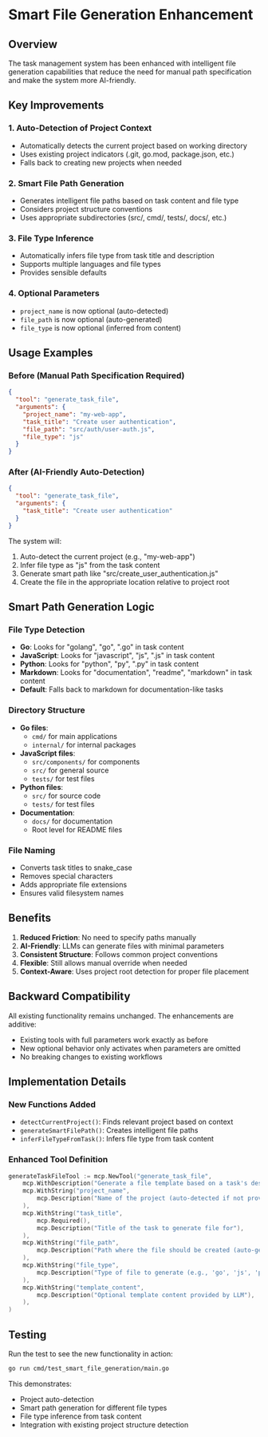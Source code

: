 # Smart File Generation Enhancement

## Overview

The task management system has been enhanced with intelligent file generation capabilities that reduce the need for manual path specification and make the system more AI-friendly.

## Key Improvements

### 1. **Auto-Detection of Project Context**
- Automatically detects the current project based on working directory
- Uses existing project indicators (.git, go.mod, package.json, etc.)
- Falls back to creating new projects when needed

### 2. **Smart File Path Generation**
- Generates intelligent file paths based on task content and file type
- Considers project structure conventions
- Uses appropriate subdirectories (src/, cmd/, tests/, docs/, etc.)

### 3. **File Type Inference**
- Automatically infers file type from task title and description
- Supports multiple languages and file types
- Provides sensible defaults

### 4. **Optional Parameters**
- `project_name` is now optional (auto-detected)
- `file_path` is now optional (auto-generated)
- `file_type` is now optional (inferred from content)

## Usage Examples

### Before (Manual Path Specification Required)
```json
{
  "tool": "generate_task_file",
  "arguments": {
    "project_name": "my-web-app",
    "task_title": "Create user authentication",
    "file_path": "src/auth/user-auth.js",
    "file_type": "js"
  }
}
```

### After (AI-Friendly Auto-Detection)
```json
{
  "tool": "generate_task_file",
  "arguments": {
    "task_title": "Create user authentication"
  }
}
```

The system will:
1. Auto-detect the current project (e.g., "my-web-app")
2. Infer file type as "js" from the task content
3. Generate smart path like "src/create_user_authentication.js"
4. Create the file in the appropriate location relative to project root

## Smart Path Generation Logic

### File Type Detection
- **Go**: Looks for "golang", "go", ".go" in task content
- **JavaScript**: Looks for "javascript", "js", ".js" in task content
- **Python**: Looks for "python", "py", ".py" in task content
- **Markdown**: Looks for "documentation", "readme", "markdown" in task content
- **Default**: Falls back to markdown for documentation-like tasks

### Directory Structure
- **Go files**: 
  - `cmd/` for main applications
  - `internal/` for internal packages
- **JavaScript files**:
  - `src/components/` for components
  - `src/` for general source
  - `tests/` for test files
- **Python files**:
  - `src/` for source code
  - `tests/` for test files
- **Documentation**:
  - `docs/` for documentation
  - Root level for README files

### File Naming
- Converts task titles to snake_case
- Removes special characters
- Adds appropriate file extensions
- Ensures valid filesystem names

## Benefits

1. **Reduced Friction**: No need to specify paths manually
2. **AI-Friendly**: LLMs can generate files with minimal parameters
3. **Consistent Structure**: Follows common project conventions
4. **Flexible**: Still allows manual override when needed
5. **Context-Aware**: Uses project root detection for proper file placement

## Backward Compatibility

All existing functionality remains unchanged. The enhancements are additive:
- Existing tools with full parameters work exactly as before
- New optional behavior only activates when parameters are omitted
- No breaking changes to existing workflows

## Implementation Details

### New Functions Added
- `detectCurrentProject()`: Finds relevant project based on context
- `generateSmartFilePath()`: Creates intelligent file paths
- `inferFileTypeFromTask()`: Infers file type from task content

### Enhanced Tool Definition
```go
generateTaskFileTool := mcp.NewTool("generate_task_file",
    mcp.WithDescription("Generate a file template based on a task's description and requirements. Auto-detects project and generates smart file paths when not specified."),
    mcp.WithString("project_name",
        mcp.Description("Name of the project (auto-detected if not provided)"),
    ),
    mcp.WithString("task_title",
        mcp.Required(),
        mcp.Description("Title of the task to generate file for"),
    ),
    mcp.WithString("file_path",
        mcp.Description("Path where the file should be created (auto-generated if not provided)"),
    ),
    mcp.WithString("file_type",
        mcp.Description("Type of file to generate (e.g., 'go', 'js', 'py', 'md') - inferred from task if not provided"),
    ),
    mcp.WithString("template_content",
        mcp.Description("Optional template content provided by LLM"),
    ),
)
```

## Testing

Run the test to see the new functionality in action:
```bash
go run cmd/test_smart_file_generation/main.go
```

This demonstrates:
- Project auto-detection
- Smart path generation for different file types
- File type inference from task content
- Integration with existing project structure detection
